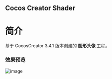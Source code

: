 ## Cocos Creator Shader

# 简介
基于 CocosCreator 3.4.1 版本创建的 **圆形头像** 工程。

### 效果预览
![image](https://gitee.com/yeshaohelpme/ShaderDemoImageLibrary/raw/master/image/20220224/2022022401.png)